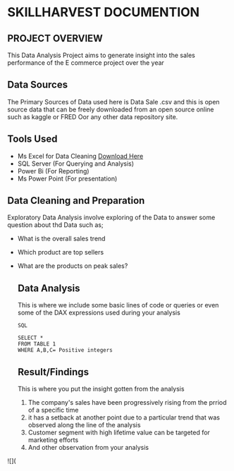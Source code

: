 # SKILLHARVEST DOCUMENTION

## PROJECT OVERVIEW

This Data Analysis Project aims to generate insight into the sales performance of the E commerce project over the year

## Data Sources
The Primary Sources of Data used here is Data Sale .csv and this is open source data that can be freely downloaded from an open source online such as kaggle or FRED Oor any other data repository site.

##  Tools Used 
- Ms Excel for Data Cleaning [Download Here](https:/www.microsoft.com)
- SQL Server (For Querying and Analysis)
- Power Bi (For Reporting)
- Ms Power Point (For presentation)

## Data Cleaning and Preparation

Exploratory Data Analysis involve exploring of the Data to answer some question about thd Data such as;
  - What is the overall sales trend
  - Which product are top sellers
  - What are the products on peak sales?

    ## Data Analysis
    This is where we include some basic lines of code or queries or even some of the DAX expressions used during your analysis

    ```
    SQL

    SELECT *
    FROM TABLE 1
    WHERE A,B,C= Positive integers
    
    ```

    ## Result/Findings
    This is where you put the insight gotten from the analysis
    1. The company's sales have been progressively rising from the prriod of a specific time
    2. it has a setback at another point due to a particular trend that was observed along the line of the analysis
    3. Customer segment with high lifetime value can be targeted for marketing efforts
    4. And other observation from your analysis


![](





